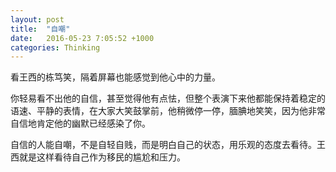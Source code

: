 ```yaml
---
layout: post
title:  "自嘲"
date:   2016-05-23 7:05:52 +1000
categories: Thinking
---
```


看王西的栋笃笑，隔着屏幕也能感觉到他心中的力量。

你轻易看不出他的自信，甚至觉得他有点怯，但整个表演下来他都能保持着稳定的语速、平静的表情，在大家大笑鼓掌前，他稍微停一停，腼腆地笑笑，因为他非常自信地肯定他的幽默已经感染了你。

自信的人能自嘲，不是自轻自贱，而是明白自己的状态，用乐观的态度去看待。王西就是这样看待自己作为移民的尴尬和压力。
